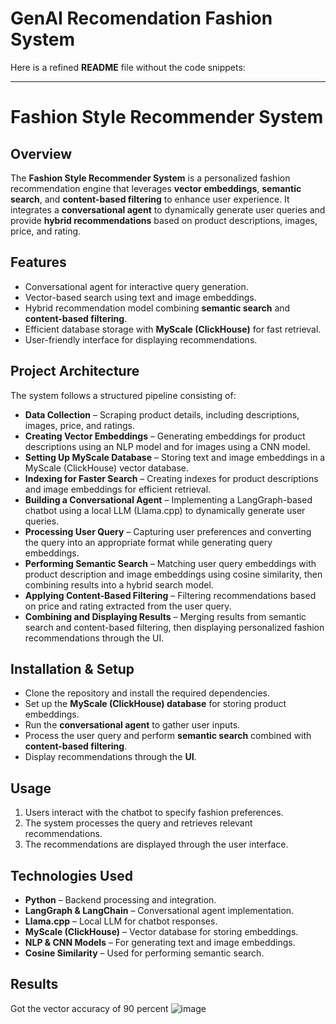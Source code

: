 # GenAI Recomendation Fashion System 
Here is a refined **README** file without the code snippets:  

---

# **Fashion Style Recommender System**  

## **Overview**  
The **Fashion Style Recommender System** is a personalized fashion recommendation engine that leverages **vector embeddings**, **semantic search**, and **content-based filtering** to enhance user experience. It integrates a **conversational agent** to dynamically generate user queries and provide **hybrid recommendations** based on product descriptions, images, price, and rating.  

## **Features**  
- Conversational agent for interactive query generation.  
- Vector-based search using text and image embeddings.  
- Hybrid recommendation model combining **semantic search** and **content-based filtering**.  
- Efficient database storage with **MyScale (ClickHouse)** for fast retrieval.  
- User-friendly interface for displaying recommendations.  

## **Project Architecture**  
The system follows a structured pipeline consisting of:  

- **Data Collection** – Scraping product details, including descriptions, images, price, and ratings.  
- **Creating Vector Embeddings** – Generating embeddings for product descriptions using an NLP model and for images using a CNN model.  
- **Setting Up MyScale Database** – Storing text and image embeddings in a MyScale (ClickHouse) vector database.  
- **Indexing for Faster Search** – Creating indexes for product descriptions and image embeddings for efficient retrieval.  
- **Building a Conversational Agent** – Implementing a LangGraph-based chatbot using a local LLM (Llama.cpp) to dynamically generate user queries.  
- **Processing User Query** – Capturing user preferences and converting the query into an appropriate format while generating query embeddings.  
- **Performing Semantic Search** – Matching user query embeddings with product description and image embeddings using cosine similarity, then combining results into a hybrid search model.  
- **Applying Content-Based Filtering** – Filtering recommendations based on price and rating extracted from the user query.  
- **Combining and Displaying Results** – Merging results from semantic search and content-based filtering, then displaying personalized fashion recommendations through the UI.  

## **Installation & Setup**  
- Clone the repository and install the required dependencies.  
- Set up the **MyScale (ClickHouse) database** for storing product embeddings.  
- Run the **conversational agent** to gather user inputs.  
- Process the user query and perform **semantic search** combined with **content-based filtering**.  
- Display recommendations through the **UI**.  

## **Usage**  
1. Users interact with the chatbot to specify fashion preferences.  
2. The system processes the query and retrieves relevant recommendations.  
3. The recommendations are displayed through the user interface.  

## **Technologies Used**  
- **Python** – Backend processing and integration.  
- **LangGraph & LangChain** – Conversational agent implementation.  
- **Llama.cpp** – Local LLM for chatbot responses.  
- **MyScale (ClickHouse)** – Vector database for storing embeddings.  
- **NLP & CNN Models** – For generating text and image embeddings.  
- **Cosine Similarity** – Used for performing semantic search.  

## Results
Got the vector accuracy of 90 percent
![image](https://github.com/user-attachments/assets/685c9928-6c65-44e1-97bd-b2f262dacd44)

